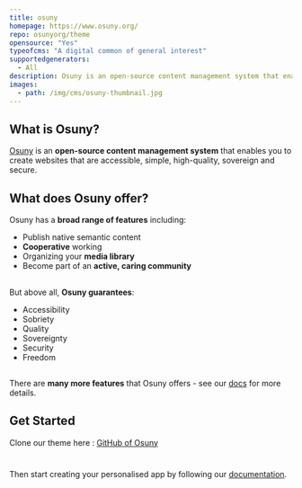 ```yaml
---
title: osuny
homepage: https://www.osuny.org/
repo: osunyorg/theme
opensource: "Yes"
typeofcms: "A digital common of general interest"
supportedgenerators:
  - All
description: Osuny is an open-source content management system that enables you to create websites that are accessible, simple, high-quality, sovereign and secure.
images:
  - path: /img/cms/osuny-thumbnail.jpg
---
```

## What is Osuny?

[Osuny](https://www.osuny.org/) is an __open-source content management system__ that enables you to create websites that are accessible, simple, high-quality, sovereign and secure.

## What does Osuny offer?

Osuny has a __broad range of features__ including:
* Publish native semantic content
* __Cooperative__ working
* Organizing your __media library__
* Become part of an __active, caring community__

##
But above all, __Osuny guarantees__:
 - Accessibility
 - Sobriety
 - Quality
 - Sovereignty
 - Security
 - Freedom
 
 ##
 There are __many more features__ that Osuny offers - see our [docs](https://developers.osuny.org/docs/) for more details.

 
## Get Started

Clone our theme here : [GitHub of Osuny](https://github.com/osunyorg/template)
#
Then start creating your personalised app by following our [documentation](https://developers.osuny.org/docs/website/).
